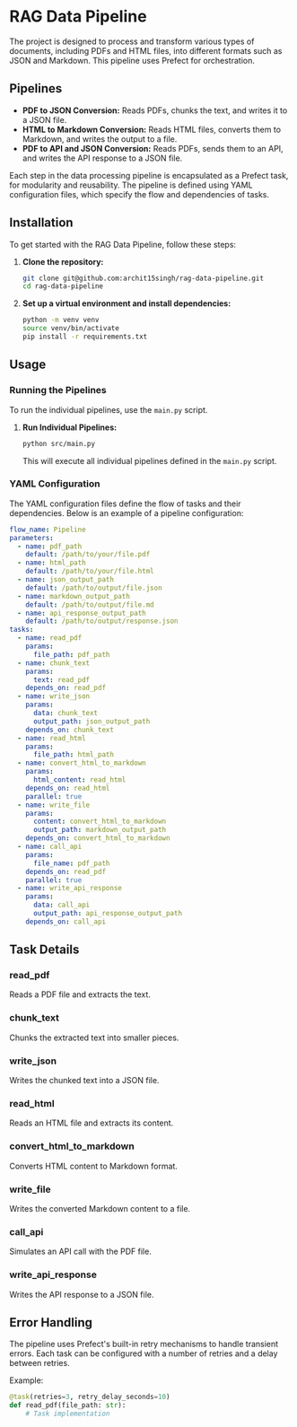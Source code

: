 # RAG Data Pipeline

The project is designed to process and transform various types of documents, including PDFs and HTML files, into different formats such as JSON and Markdown. This pipeline uses Prefect for orchestration.

## Pipelines
- **PDF to JSON Conversion:** Reads PDFs, chunks the text, and writes it to a JSON file.
- **HTML to Markdown Conversion:** Reads HTML files, converts them to Markdown, and writes the output to a file.
- **PDF to API and JSON Conversion:** Reads PDFs, sends them to an API, and writes the API response to a JSON file.

Each step in the data processing pipeline is encapsulated as a Prefect task, for modularity and reusability. The pipeline is defined using YAML configuration files, which specify the flow and dependencies of tasks.

## Installation

To get started with the RAG Data Pipeline, follow these steps:

1. **Clone the repository:**
   ```bash
   git clone git@github.com:archit15singh/rag-data-pipeline.git
   cd rag-data-pipeline
   ```

2. **Set up a virtual environment and install dependencies:**
   ```bash
   python -m venv venv
   source venv/bin/activate
   pip install -r requirements.txt
   ```

## Usage

### Running the Pipelines

To run the individual pipelines, use the `main.py` script.

1. **Run Individual Pipelines:**
   ```bash
   python src/main.py
   ```

   This will execute all individual pipelines defined in the `main.py` script.

### YAML Configuration

The YAML configuration files define the flow of tasks and their dependencies. Below is an example of a pipeline configuration:

```yaml
flow_name: Pipeline
parameters:
  - name: pdf_path
    default: /path/to/your/file.pdf
  - name: html_path
    default: /path/to/your/file.html
  - name: json_output_path
    default: /path/to/output/file.json
  - name: markdown_output_path
    default: /path/to/output/file.md
  - name: api_response_output_path
    default: /path/to/output/response.json
tasks:
  - name: read_pdf
    params:
      file_path: pdf_path
  - name: chunk_text
    params:
      text: read_pdf
    depends_on: read_pdf
  - name: write_json
    params:
      data: chunk_text
      output_path: json_output_path
    depends_on: chunk_text
  - name: read_html
    params:
      file_path: html_path
  - name: convert_html_to_markdown
    params:
      html_content: read_html
    depends_on: read_html
    parallel: true
  - name: write_file
    params:
      content: convert_html_to_markdown
      output_path: markdown_output_path
    depends_on: convert_html_to_markdown
  - name: call_api
    params:
      file_name: pdf_path
    depends_on: read_pdf
    parallel: true
  - name: write_api_response
    params:
      data: call_api
      output_path: api_response_output_path
    depends_on: call_api
```

## Task Details

### read_pdf

Reads a PDF file and extracts the text.

### chunk_text

Chunks the extracted text into smaller pieces.

### write_json

Writes the chunked text into a JSON file.

### read_html

Reads an HTML file and extracts its content.

### convert_html_to_markdown

Converts HTML content to Markdown format.

### write_file

Writes the converted Markdown content to a file.

### call_api

Simulates an API call with the PDF file.

### write_api_response

Writes the API response to a JSON file.

## Error Handling

The pipeline uses Prefect's built-in retry mechanisms to handle transient errors. Each task can be configured with a number of retries and a delay between retries.

Example:

```python
@task(retries=3, retry_delay_seconds=10)
def read_pdf(file_path: str):
    # Task implementation
```

